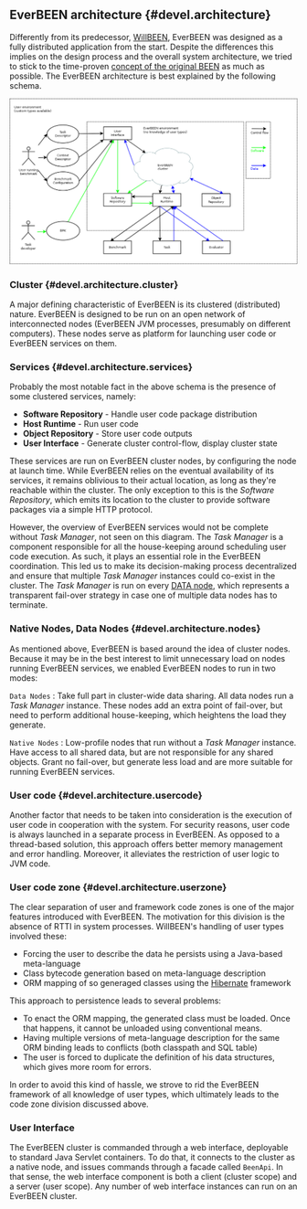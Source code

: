 ## EverBEEN architecture {#devel.architecture}

Differently from its predecessor, [WillBEEN](http://been.ow2.org/), EverBEEN was designed as a fully distributed application from the start. Despite the differences this implies on the design process and the overall system architecture, we tried to stick to the time-proven [concept of the original BEEN](http://d3s.mff.cuni.cz/publications/download/Submitted_1404_BEEN.pdf) as much as possible. The EverBEEN architecture is best explained by the following schema.

![EverBEEN architecture](images/architecture/everbeen.png)



### Cluster {#devel.architecture.cluster}

A major defining characteristic of EverBEEN is its clustered (distributed) nature. EverBEEN is designed to be run on an open network of interconnected nodes (EverBEEN JVM processes, presumably on different computers). These nodes serve as platform for launching user code or EverBEEN services on them.



### Services {#devel.architecture.services}

Probably the most notable fact in the above schema is the presence of some clustered services, namely:

* **Software Repository** - Handle user code package distribution
* **Host Runtime** - Run user code
* **Object Repository** - Store user code outputs
* **User Interface** - Generate cluster control-flow, display cluster state

These services are run on EverBEEN cluster nodes, by configuring the node at launch time. While EverBEEN relies on the eventual availability of its services, it remains oblivious to their actual location, as long as they're reachable within the cluster. The only exception to this is the *Software Repository*, which emits its location to the cluster to provide software packages via a simple HTTP protocol.

However, the overview of EverBEEN services would not be complete without *Task Manager*, not seen on this diagram. The *Task Manager* is a component responsible for all the house-keeping around scheduling user code execution. As such, it plays an essential role in the EverBEEN coordination. This led us to make its decision-making process decentralized and ensure that multiple *Task Manager* instances could co-exist in the cluster. The *Task Manager* is run on every [DATA node](#devel.architecture.nodes), which represents a transparent fail-over strategy in case one of multiple data nodes has to terminate.



### Native Nodes, Data Nodes {#devel.architecture.nodes}

As mentioned above, EverBEEN is based around the idea of cluster nodes. Because it may be in the best interest to limit unnecessary load on nodes running EverBEEN services, we enabled EverBEEN nodes to run in two modes:

`Data Nodes`
:	Take full part in cluster-wide data sharing. All data nodes run a *Task Manager* instance. These nodes add an extra point of fail-over, but need to perform additional house-keeping, which heightens the load they generate.

`Native Nodes`
:	Low-profile nodes that run without a *Task Manager* instance. Have access to all shared data, but are not responsible for any shared objects. Grant no fail-over, but generate less load and are more suitable for running EverBEEN services.



### User code {#devel.architecture.usercode}

Another factor that needs to be taken into consideration is the execution of user code in cooperation with the system. For security reasons, user code is always launched in a separate process in EverBEEN. As opposed to a thread-based solution, this approach offers better memory management and error handling. Moreover, it alleviates the restriction of user logic to JVM code.



### User code zone {#devel.architecture.userzone}

The clear separation of user and framework code zones is one of the major features introduced with EverBEEN. The motivation for this division is the absence of RTTI in system processes. WillBEEN's handling of user types involved these:

* Forcing the user to describe the data he persists using a Java-based meta-language
* Class bytecode generation based on meta-language description
* ORM mapping of so generaged classes using the [Hibernate](http://www.hibernate.org/) framework

This approach to persistence leads to several problems:

* To enact the ORM mapping, the generated class must be loaded. Once that happens, it cannot be unloaded using conventional means.
* Having multiple versions of meta-language description for the same ORM binding leads to conflicts (both classpath and SQL table)
* The user is forced to duplicate the definition of his data structures, which gives more room for errors.

In order to avoid this kind of hassle, we strove to rid the EverBEEN framework of all knowledge of user types, which ultimately leads to the code zone division discussed above.



### User Interface

The EverBEEN cluster is commanded through a web interface, deployable to standard Java Servlet containers. To do that, it connects to the cluster as a native node, and issues commands through a facade called `BeenApi`. In that sense, the web interface component is both a client (cluster scope) and a server (user scope). Any number of web interface instances can run on an EverBEEN cluster.

